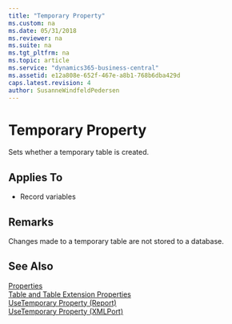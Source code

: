 ```yaml
---
title: "Temporary Property"
ms.custom: na
ms.date: 05/31/2018
ms.reviewer: na
ms.suite: na
ms.tgt_pltfrm: na
ms.topic: article
ms.service: "dynamics365-business-central"
ms.assetid: e12a808e-652f-467e-a8b1-768b6dba429d
caps.latest.revision: 4
author: SusanneWindfeldPedersen
---
```


 

# Temporary Property
Sets whether a temporary table is created.  
  
## Applies To  
- Record variables  
  
## Remarks  
Changes made to a temporary table are not stored to a database.  
  
## See Also  
[Properties](devenv-properties.md)  
[Table and Table Extension Properties](devenv-table-property.md)  
[UseTemporary Property (Report)](devenv-usetemporary-report-property.md)   
[UseTemporary Property (XMLPort)](devenv-usetemporary-xmlport-property.md)